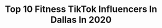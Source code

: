 ---
title: Top 10 Fitness TikTok Influencers In Dallas In 2020
description: >-
  Find top fitness TikTok influencers in Dallas in 2020. Most popular hashtags: #quarantine #gonnabefriends #dallas #dance.
platform: TikTok
profiles:
  - username: "rowheimfarooqui"
    fullname: >-
      Rowheim Farooqui
    location: "United States"
    followers: 16494
    engagement: 505
    commentsToLikes: 0.053791
    id: cka0m6byru12m0i78lmj1hfa3
    verified: false
    hashtags: "#spanishtunes, #fitchick, #supercharger, #hair"
  - username: "adrean_i"
    fullname: >-
      Adrean Indolos
    location: "United States"
    followers: 11439
    engagement: 1054
    commentsToLikes: 0.041216
    id: ck8khqn6xnx9p0j78uauhpp1k
    verified: false
    hashtags: "#model, #classof2020, #senior2020, #tutorial"
  - username: "whtart"
    fullname: >-
      William Toliver
    location: "United States"
    followers: 19897
    engagement: 1661
    commentsToLikes: 0.026683
    id: cka0skbbxlxbo0i78drc2tac0
    verified: false
    hashtags: "#weeb, #collegememories, #curlyhair, #ownthecurve"
  - username: "jeanineamapola"
    fullname: >-
      JeanineAmapola
    location: "United States"
    followers: 7056
    engagement: 892
    commentsToLikes: 0.027202
    id: ck8070i3onn080j78jrgz5fh8
    verified: false
    hashtags: "#superbowlliv, #dance, #challenge, #ownthecurve"
  - username: "mrhotfitness"
    fullname: >-
      Curtis Robinson
    location: "United States"
    followers: 40312
    engagement: 964
    commentsToLikes: 0.067941
    id: ck9slbv66d4i40j78nh444u6n
    verified: false
    hashtags: "#enforcer, #drawing, #nsfw, #trainerproblems"
  - username: "rolandsvp"
    fullname: >-
      Roland Pollard
    location: "United States"
    followers: 412282
    engagement: 2144
    commentsToLikes: 0.013769
    id: ck8f7865n2vpx0j78h5s20p5m
    verified: false
    hashtags: "#toddler, #dadlife, #randomthings, #goingpro"
  - username: "gillliekwhoa"
    fullname: >-
      Gillian Clark
    location: "United States"
    followers: 11888
    engagement: 1146
    commentsToLikes: 0.039614
    id: ck92y9hsy22e00j78zee1kz91
    verified: false
    hashtags: "#travel, #shuffle, #dallas, #louisthechild"
  - username: "hector.marchena"
    fullname: >-
      Hector Marchena
    location: "United States"
    followers: 228285
    engagement: 692
    commentsToLikes: 0.004699
    id: ck81s4l9gpxt90j78lwim9o8e
    verified: false
    hashtags: "#adventure, #ironaddict, #california, #switch"
  - username: "kimsantos.ifbb"
    fullname: >-
      Kim Santos
    location: "United States"
    followers: 36943
    engagement: 579
    commentsToLikes: 0.010920
    id: ck9gm86gkr7800j78dgz5c5xl
    verified: false
    hashtags: "#fitover40, #pullups, #back, #triceps"
  - username: "josh__slocum"
    fullname: >-
      Josh Slocum
    location: "United States"
    followers: 2022
    engagement: 1113
    commentsToLikes: 0.068486
    id: ckamwjpbi8u5r0i786ktr4p8u
    verified: false
    hashtags: "#vogue, #repost, #eatemup, #bouldercolorado"
---